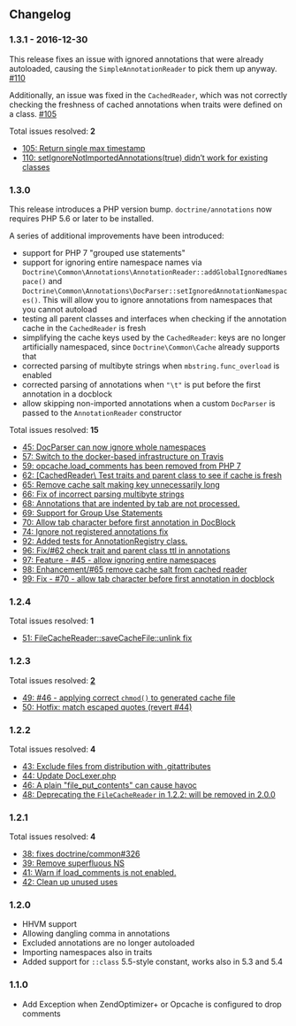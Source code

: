 ## Changelog

### 1.3.1 - 2016-12-30

This release fixes an issue with ignored annotations that were already
autoloaded, causing the `SimpleAnnotationReader` to pick them up
anyway. [#110](https://github.com/doctrine/annotations/pull/110)

Additionally, an issue was fixed in the `CachedReader`, which was
not correctly checking the freshness of cached annotations when
traits were defined on a class. [#105](https://github.com/doctrine/annotations/pull/105)

Total issues resolved: **2**

- [105: Return single max timestamp](https://github.com/doctrine/annotations/pull/105)
- [110: setIgnoreNotImportedAnnotations(true) didn&rsquo;t work for existing classes](https://github.com/doctrine/annotations/pull/110)

### 1.3.0

This release introduces a PHP version bump. `doctrine/annotations` now requires PHP
5.6 or later to be installed.

A series of additional improvements have been introduced:

 * support for PHP 7 "grouped use statements"
 * support for ignoring entire namespace names
   via `Doctrine\Common\Annotations\AnnotationReader::addGlobalIgnoredNamespace()` and
   `Doctrine\Common\Annotations\DocParser::setIgnoredAnnotationNamespaces()`. This will
   allow you to ignore annotations from namespaces that you cannot autoload
 * testing all parent classes and interfaces when checking if the annotation cache
   in the `CachedReader` is fresh
 * simplifying the cache keys used by the `CachedReader`: keys are no longer artificially
   namespaced, since `Doctrine\Common\Cache` already supports that
 * corrected parsing of multibyte strings when `mbstring.func_overload` is enabled
 * corrected parsing of annotations when `"\t"` is put before the first annotation
   in a docblock
 * allow skipping non-imported annotations when a custom `DocParser` is passed to
   the `AnnotationReader` constructor

Total issues resolved: **15**

- [45: DocParser can now ignore whole namespaces](https://github.com/doctrine/annotations/pull/45)
- [57: Switch to the docker-based infrastructure on Travis](https://github.com/doctrine/annotations/pull/57)
- [59: opcache.load&#95;comments has been removed from PHP 7](https://github.com/doctrine/annotations/pull/59)
- [62: &#91;CachedReader&#92; Test traits and parent class to see if cache is fresh](https://github.com/doctrine/annotations/pull/62)
- [65: Remove cache salt making key unnecessarily long](https://github.com/doctrine/annotations/pull/65)
- [66: Fix of incorrect parsing multibyte strings](https://github.com/doctrine/annotations/pull/66)
- [68: Annotations that are indented by tab are not processed.](https://github.com/doctrine/annotations/issues/68)
- [69: Support for Group Use Statements](https://github.com/doctrine/annotations/pull/69)
- [70: Allow tab character before first annotation in DocBlock](https://github.com/doctrine/annotations/pull/70)
- [74: Ignore not registered annotations fix](https://github.com/doctrine/annotations/pull/74)
- [92: Added tests for AnnotationRegistry class.](https://github.com/doctrine/annotations/pull/92)
- [96: Fix/#62 check trait and parent class ttl in annotations](https://github.com/doctrine/annotations/pull/96)
- [97: Feature - #45 - allow ignoring entire namespaces](https://github.com/doctrine/annotations/pull/97)
- [98: Enhancement/#65 remove cache salt from cached reader](https://github.com/doctrine/annotations/pull/98)
- [99: Fix - #70 - allow tab character before first annotation in docblock](https://github.com/doctrine/annotations/pull/99)

### 1.2.4

Total issues resolved: **1**

- [51: FileCacheReader::saveCacheFile::unlink fix](https://github.com/doctrine/annotations/pull/51)

### 1.2.3

Total issues resolved: [**2**](https://github.com/doctrine/annotations/milestones/v1.2.3)

- [49: #46 - applying correct `chmod()` to generated cache file](https://github.com/doctrine/annotations/pull/49)
- [50: Hotfix: match escaped quotes (revert #44)](https://github.com/doctrine/annotations/pull/50)

### 1.2.2

Total issues resolved: **4**

- [43: Exclude files from distribution with .gitattributes](https://github.com/doctrine/annotations/pull/43)
- [44: Update DocLexer.php](https://github.com/doctrine/annotations/pull/44)
- [46: A plain &quot;file&#95;put&#95;contents&quot; can cause havoc](https://github.com/doctrine/annotations/pull/46)
- [48: Deprecating the `FileCacheReader` in 1.2.2: will be removed in 2.0.0](https://github.com/doctrine/annotations/pull/48)

### 1.2.1

Total issues resolved: **4**

- [38: fixes doctrine/common#326](https://github.com/doctrine/annotations/pull/38)
- [39: Remove superfluous NS](https://github.com/doctrine/annotations/pull/39)
- [41: Warn if load_comments is not enabled.](https://github.com/doctrine/annotations/pull/41)
- [42: Clean up unused uses](https://github.com/doctrine/annotations/pull/42)

### 1.2.0

 * HHVM support
 * Allowing dangling comma in annotations
 * Excluded annotations are no longer autoloaded
 * Importing namespaces also in traits
 * Added support for `::class` 5.5-style constant, works also in 5.3 and 5.4

### 1.1.0

 * Add Exception when ZendOptimizer+ or Opcache is configured to drop comments
